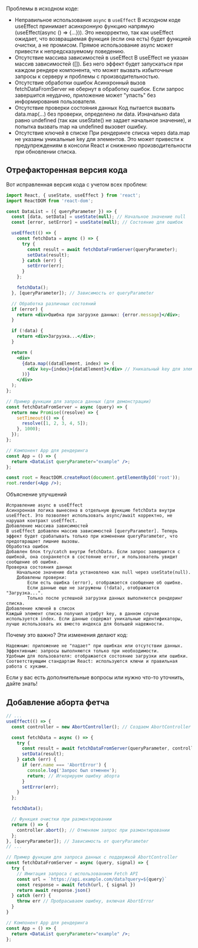 
Проблемы в исходном коде:
- Неправильное использование `async` в `useEffect`
    В исходном коде useEffect принимает асинхронную функцию напрямую (useEffect(async () => {...})). Это некорректно, так как useEffect ожидает, что возвращаемая функция (если она есть) будет функцией очистки, а не промисом. Прямое использование async может привести к непредсказуемому поведению.
- Отсутствие массива зависимостей в useEffect
    В useEffect не указан массив зависимостей ([]). Без него эффект будет запускаться при каждом рендере компонента, что может вызвать избыточные запросы к серверу и проблемы с производительностью.
- Отсутствие обработки ошибок
    Асинхронный вызов fetchDataFromServer не обернут в обработку ошибок. Если запрос завершится неудачно, приложение может "упасть" без информирования пользователя.
- Отсутствие проверки состояния данных
    Код пытается вызвать data.map(...) без проверки, определено ли data. Изначально data равно undefined (так как useState() не задает начальное значение), и попытка вызвать map на undefined вызовет ошибку.
- Отсутствие ключей в списке
    При рендеринге списка через data.map не указаны уникальные key для элементов. Это может привести к предупреждениям в консоли React и снижению производительности при обновлении списка.

## Отрефакторенная версия кода
Вот исправленная версия кода с учетом всех проблем:

```jsx
import React, { useState, useEffect } from 'react';
import ReactDOM from 'react-dom';

const DataList = ({ queryParameter }) => {
  const [data, setData] = useState(null); // Начальное значение null
  const [error, setError] = useState(null); // Состояние для ошибок

  useEffect(() => {
    const fetchData = async () => {
      try {
        const result = await fetchDataFromServer(queryParameter);
        setData(result);
      } catch (err) {
        setError(err);
      }
    };

    fetchData();
  }, [queryParameter]); // Зависимость от queryParameter

  // Обработка различных состояний
  if (error) {
    return <div>Ошибка при загрузке данных: {error.message}</div>;
  }

  if (!data) {
    return <div>Загрузка...</div>;
  }

  return (
    <div>
      {data.map((dataElement, index) => (
        <div key={index}>{dataElement}</div> // Уникальный key для элементов
      ))}
    </div>
  );
};

// Пример функции для запроса данных (для демонстрации)
const fetchDataFromServer = async (query) => {
  return new Promise((resolve) => {
    setTimeout(() => {
      resolve([1, 2, 3, 4, 5]);
    }, 1000);
  });
};

// Компонент App для рендеринга
const App = () => {
  return <DataList queryParameter="example" />;
};

const root = ReactDOM.createRoot(document.getElementById('root'));
root.render(<App />);
```

Объяснение улучшений

    Исправление async в useEffect
    Асинхронная логика вынесена в отдельную функцию fetchData внутри useEffect. Это позволяет использовать async/await корректно, не нарушая контракт useEffect.
    Добавление массива зависимостей
    В useEffect добавлен массив зависимостей [queryParameter]. Теперь эффект будет срабатывать только при изменении queryParameter, что предотвращает лишние вызовы.
    Обработка ошибок
    Добавлен блок try/catch внутри fetchData. Если запрос завершится с ошибкой, она сохраняется в состояние error, и пользователь увидит сообщение об ошибке.
    Проверка состояния данных  
        Начальное значение data установлено как null через useState(null).
        Добавлены проверки: 
            Если есть ошибка (error), отображается сообщение об ошибке.
            Если данные еще не загружены (!data), отображается "Загрузка...".
            Только после успешной загрузки данных выполняется рендеринг списка.
    Добавление ключей в список
    Каждый элемент списка получил атрибут key, в данном случае используется index. Если данные содержат уникальные идентификаторы, лучше использовать их вместо индекса для большей надежности.

Почему это важно?
Эти изменения делают код:

    Надежным: приложение не "падает" при ошибках или отсутствии данных.
    Эффективным: запросы выполняются только при необходимости.
    Удобным для пользователя: отображается состояние загрузки или ошибки.
    Соответствующим стандартам React: используются ключи и правильная работа с хуками.

Если у вас есть дополнительные вопросы или нужно что-то уточнить, дайте знать!

## Добавление аборта фетча
```jsx
// ...
useEffect(() => {
  const controller = new AbortController(); // Создаем AbortController

  const fetchData = async () => {
    try {
      const result = await fetchDataFromServer(queryParameter, controller.signal);
      setData(result);
    } catch (err) {
      if (err.name === 'AbortError') {
        console.log('Запрос был отменен');
        return; // Игнорируем ошибку аборта
      }
      setError(err);
    }
  };

  fetchData();

  // Функция очистки при размонтировании
  return () => {
    controller.abort(); // Отменяем запрос при размонтировании
  };
}, [queryParameter]); // Зависимость от queryParameter
// ...

// Пример функции для запроса данных с поддержкой AbortController
const fetchDataFromServer = async (query, signal) => {
  try {
    // Имитация запроса с использованием Fetch API
    const url = `https://api.example.com/data?query=${query}`
    const response = await fetch(url, { signal })
    return await response.json()
  } catch (err) {
    throw err // Пробрасываем ошибку, включая AbortError
  }
}

// Компонент App для рендеринга
const App = () => {
  return <DataList queryParameter="example" />;
};
```